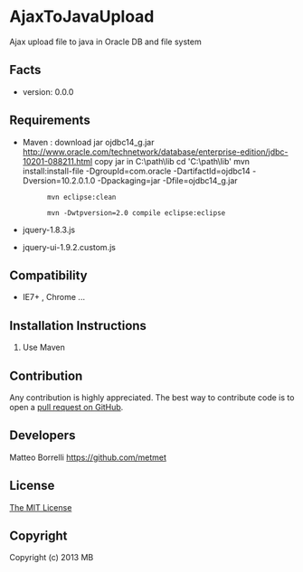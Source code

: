 AjaxToJavaUpload
========
Ajax upload file to java in Oracle DB and file system

Facts
-----
- version: 0.0.0

Requirements
------------
- Maven :
			download jar ojdbc14_g.jar
 			http://www.oracle.com/technetwork/database/enterprise-edition/jdbc-10201-088211.html
 			copy jar in C:\path\lib
 			cd 'C:\path\lib'
			mvn install:install-file -DgroupId=com.oracle -DartifactId=ojdbc14 -Dversion=10.2.0.1.0 -Dpackaging=jar -Dfile=ojdbc14_g.jar
			
			mvn eclipse:clean
			
			mvn -Dwtpversion=2.0 compile eclipse:eclipse

- jquery-1.8.3.js
- jquery-ui-1.9.2.custom.js


Compatibility
-------------
- IE7+ , Chrome ...


Installation Instructions
-------------------------
1. Use Maven

Contribution
------------
Any contribution is highly appreciated. The best way to contribute code is to open a [pull request on GitHub](https://help.github.com/articles/using-pull-requests).

Developers
----------
Matteo Borrelli
https://github.com/metmet

License
-------
[The MIT License](http://opensource.org/licenses/MIT)

Copyright
---------
Copyright (c) 2013 MB

